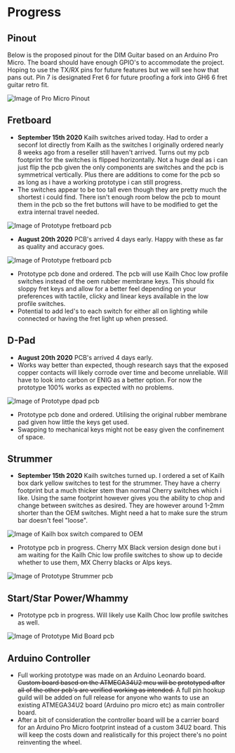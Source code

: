 # Progress

## Pinout

Below is the proposed pinout for the DIM Guitar based on an Arduino Pro Micro. The board should have enough GPIO's to accommodate the project. Hoping to use the TX/RX pins for future features but we will see how that pans out. Pin 7 is designated Fret 6 for future proofing a fork into GH6 6 fret guitar retro fit.

![Image of Pro Micro Pinout](/images/pinout.jpg)

## Fretboard

- **September 15th 2020** Kailh switches arived today. Had to order a seconf lot directly from Kailh as the switches I originally ordered nearly 8 weeks ago from a reseller still haven't arrived. Turns out my pcb footprint for the switches is flipped horizontally. Not a huge deal as i can just flip the pcb given the only components are switches and the pcb is symmetrical vertically. Plus there are additions to come for the pcb so as long as i have a working prototype i can still progress.
- The switches appear to be too tall even though they are pretty much the shortest i could find. There isn't enough room below the pcb to mount them in the pcb so the fret buttons will have to be modified to get the extra internal travel needed.

![Image of Prototype fretboard pcb](/images/fret_proto_1.jpg)

- **August 20th 2020** PCB's arrived 4 days early. Happy with these as far as quality and accuracy goes.

![Image of Prototype fretboard pcb](/images/FRETBOARD_PCB_0.1.jpg)

- Prototype pcb done and ordered. The pcb will use Kailh Choc low profile switches instead of the oem rubber membrane keys. This should fix sloppy fret keys and allow for a better feel depending on your preferences with tactile, clicky and linear keys available in the low profile switches.
- Potential to add led's to each switch for either all on lighting while connected or having the fret light up when pressed.

## D-Pad

- **August 20th 2020** PCB's arrived 4 days early.
- Works way better than expected, though research says that the exposed copper contacts will likely corrode over time and become unreliable. Will have to look into carbon or ENIG as a better option. For now the prototype 100% works as expected with no problems.

![Image of Prototype dpad pcb](/images/DPAD_PCB_0.1.jpg)

- Prototype pcb done and ordered. Utilising the original rubber membrane pad given how little the keys get used.
- Swapping to mechanical keys might not be easy given the confinement of space.

## Strummer

- **September 15th 2020** Kailh switches turned up. I ordered a set of Kailh box dark yellow switches to test for the strummer. They have a cherry footprint but a much thicker stem than normal Cherry switches which i like. Using the same footprint however gives you the ability to chop and change between switches as desired. They are however around 1-2mm shorter than the OEM switches. Might need a hat to make sure the strum bar doesn't feel "loose".

![Image of Kailh box switch compared to OEM](/images/kailh_strummer.jpg)

- Prototype pcb in progress. Cherry MX Black version design done but i am waiting for the Kailh Chic low profile switches to show up to decide whether to use them, MX Cherry blacks or Alps keys.

![Image of Prototype Strummer pcb](/images/DIM_STRUMMER_FRONT.svg)

## Start/Star Power/Whammy

- Prototype pcb in progress. Will likely use Kailh Choc low profile switches as well.

![Image of Prototype Mid Board pcb](/images/DIM_MID_BOARD_FRONT.svg)

## Arduino Controller

- Full working prototype was made on an Arduino Leonardo board. ~~Custom board based on the ATMEGA34U2 mcu will be prototyped after all of the other pcb's are verified working as intended.~~ A full pin hookup guild will be added on full release for anyone who wants to use an existing ATMEGA34U2 board (Arduino pro micro etc) as main controller board.
- After a bit of consideration the controller board will be a carrier board for an Arduino Pro Micro footprint instead of a custom 34U2 board. This will keep the costs down and realistically for this project there's no point reinventing the wheel.
